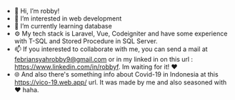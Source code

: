 - 👋 Hi, I’m robby!
- 👀 I’m interested in web development
- 🌱 I’m currently learning database 
- ⚙️ My tech stack is Laravel, Vue, Codeigniter and have some experience with T-SQL and Stored Procedure in SQL Server. 
- 📫 If you interested to collaborate with me, you can send a mail at febriansyahrobby9@gmail.com or in my linked in on this url : https://www.linkedin.com/in/robbyf. Im waiting for it! ❤
- 🌐 And also there's something info about Covid-19 in Indonesia at this https://vico-19.web.app/ url. It was made by me and also seasoned with ❤️ haha.

<!---
robbyf9/robbyf9 is a ✨ special ✨ repository because its `README.md` (this file) appears on your GitHub profile.
You can click the Preview link to take a look at your changes.
--->
